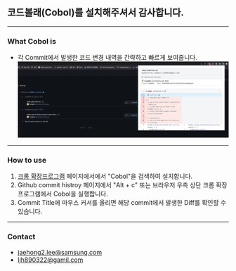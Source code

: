 ## 코드볼래(Cobol)를 설치해주셔서 감사합니다. 
<hr>

### What Cobol is
- 각 Commit에서 발생한 코드 변경 내역을 간략하고 빠르게 보여줍니다.
![alt text](https://github.com/hong9lol/cobol/blob/main/images/cobol.jpeg?raw=true)

<hr>

### How to use
1. [크롬 확장프로그램](chrome://extensions) 페이지에서에서 "Cobol"을 검색하여 설치합니다. 
2. Github commit histroy 페이지에서 "Alt + c" 또는 브라우저 우측 상단 크롬 확장 프로그램에서 Cobol을 실행합니다. 
3. Commit Title에 마우스 커서를 올리면 해당 commit에서 발생한 Diff를 확인할 수 있습니다.

<hr>

### Contact
 - jaehong2.lee@samsung.com
 - ljh890322@gamil.com
